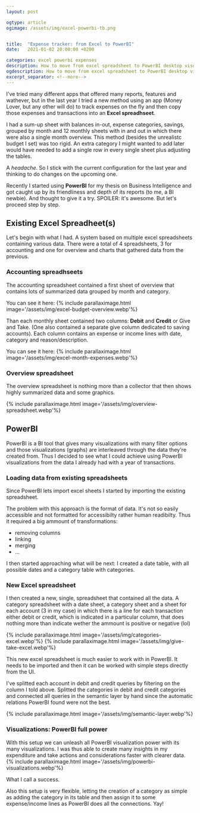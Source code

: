 ```yaml
---
layout: post

ogtype: article
ogimage: /assets/img/excel-powerbi-tb.png


title:  "Expense tracker: from Excel to PowerBI"
date:   2021-01-02 20:00:00 +0200

categories: excel powerbi expenses
description: How to move from excel spreadsheet to PowerBI desktop visualizations. How I did it.
ogdescription: How to move from excel spreadsheet to PowerBI desktop visualizations
excerpt_separator: <!--more-->
---
```

I've tried many different apps that offered many reports, features and wathever, but in the last year I tried a new method using an app (Money Lover, but any other will do) to track expenses on the fly and then copy those expenses and transactions into an **Excel spreadhseet**.
 <!--more-->
 I had a sum-up sheet with balances in-out, expense categories, savings, grouped by month and 12 monthly sheets with in and out in which there were also a single month overview. This method (besides the unrealistc budget I set) was too rigid. An extra category I might wanted to add later would have needed to add a single row in every single sheet plus adjusting the tables.

A *headache*. So I stick with the current configuration for the last year and thinking to do changes on the upcoming one.

Recently I started using **PowerBI** for my thesis on Business Intelligence and got caught up by its friendliness and depth of its reports (to me, a BI newbie). And thought to give it a try. SPOILER: it's awesome. But let's proceed step by step.

## Existing Excel Spreadheet(s)
Let's begin with what I had. A system based on multiple excel spreadsheets containing various data. There were a total of 4 spreadsheets, 3 for accounting and one for overview and charts that gathered data from the previous.

### Accounting spreadhseets
The accounting spreadsheet contained a first sheet of overview that contains lots of summarized data grouped by month and category.

You can see it here:
{% include parallaximage.html image='/assets/img/excel-budget-overview.webp'%} 

Than each monthly sheet contained two columns: **Debit** and **Credit** or Give and Take. (One also contained a separate give column dedicated to saving accounts). Each column contains an expense or income lines with date, category and reason/description.

You can see it here:
{% include parallaximage.html image='/assets/img/excel-month-expenses.webp'%} 

### Overview spreadsheet
The overview spreadsheet is nothing more than a collector that then shows highly summarized data and some graphics.

{% include parallaximage.html image='/assets/img/overview-spreadsheet.webp'%} 

## PowerBI
PowerBI is a BI tool that gives many visualizations with many filter options and those visualizations (graphs) are interleaved through the data they're created from. Thus I decided to see what I could achieve using PowerBI visualizations from the data I already had with a year of transactions.

### Loading data from existing spreadsheets
Since PowerBI lets import excel sheets I started by importing the existing spreadsheet.

The problem with this approach is the format of data. It's not so easily accessible and not formatted for accessibilty rather human readibilty. Thus it required a big ammount of transformations:
- removing columns
- linking
- merging
- ...

I then started approaching what will be next: I created a date table, with all possible dates and a category table with categories.

### New Excel spreadsheet
I then created a new, single, spreadsheet  that contained all the data. A category spreadsheet with a date sheet, a category sheet and a sheet for each account (3 in my case) in which there is a line for each transaction either debit or credit, which is indicated in a particular column, that does nothing more than indicate wether the ammount is positive or negative (lol)

{% include parallaximage.html image='/assets/img/categories-excel.webp'%} 
{% include parallaximage.html image='/assets/img/give-take-excel.webp'%} 

This new excel spreadsheet is much easier to work with in PowerBI. It needs to be imported and then it can be worked with simple steps directly from the UI. 

I've splitted each account in debit and credit queries by filtering on the column I told above. Splitted the categories in debit and credit categories and connected all queries in the semantic layer by hand since the automatic relations PowerBI found were not the best.

{% include parallaximage.html image='/assets/img/semantic-layer.webp'%}

### Visualizations: PowerBI full power
With this setup we can unleash all PowerBI visualization power with its many visualizations. I was thus able to create many insights in my expenditure and take actions and considerations faster with clearer data. 
{% include parallaximage.html image='/assets/img/powerbi-visualizations.webp'%}

What I call a success.

Also this setup is very flexible, letting the creation of a category as simple as adding the category in its table and then assign it to some expense/income lines as PowerBI does all the connections. Yay!
